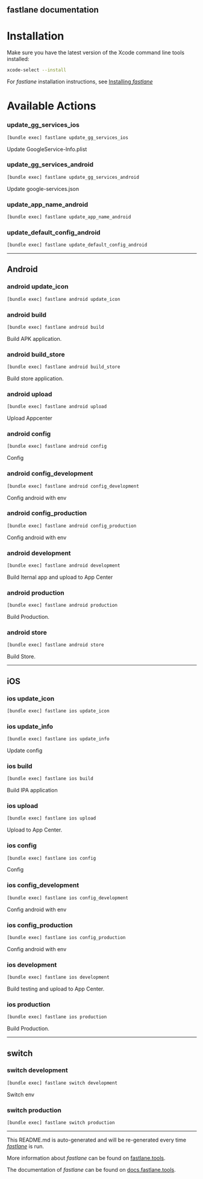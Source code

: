 fastlane documentation
----

# Installation

Make sure you have the latest version of the Xcode command line tools installed:

```sh
xcode-select --install
```

For _fastlane_ installation instructions, see [Installing _fastlane_](https://docs.fastlane.tools/#installing-fastlane)

# Available Actions

### update_gg_services_ios

```sh
[bundle exec] fastlane update_gg_services_ios
```

Update GoogleService-Info.plist

### update_gg_services_android

```sh
[bundle exec] fastlane update_gg_services_android
```

Update google-services.json

### update_app_name_android

```sh
[bundle exec] fastlane update_app_name_android
```



### update_default_config_android

```sh
[bundle exec] fastlane update_default_config_android
```



----


## Android

### android update_icon

```sh
[bundle exec] fastlane android update_icon
```



### android build

```sh
[bundle exec] fastlane android build
```

Build APK application.

### android build_store

```sh
[bundle exec] fastlane android build_store
```

Build store application.

### android upload

```sh
[bundle exec] fastlane android upload
```

Upload Appcenter

### android config

```sh
[bundle exec] fastlane android config
```

Config

### android config_development

```sh
[bundle exec] fastlane android config_development
```

Config android with env

### android config_production

```sh
[bundle exec] fastlane android config_production
```

Config android with env

### android development

```sh
[bundle exec] fastlane android development
```

Build Iternal app and upload to App Center

### android production

```sh
[bundle exec] fastlane android production
```

Build Production.

### android store

```sh
[bundle exec] fastlane android store
```

Build Store.

----


## iOS

### ios update_icon

```sh
[bundle exec] fastlane ios update_icon
```



### ios update_info

```sh
[bundle exec] fastlane ios update_info
```

Update config

### ios build

```sh
[bundle exec] fastlane ios build
```

Build IPA application

### ios upload

```sh
[bundle exec] fastlane ios upload
```

Upload to App Center.

### ios config

```sh
[bundle exec] fastlane ios config
```

Config

### ios config_development

```sh
[bundle exec] fastlane ios config_development
```

Config android with env

### ios config_production

```sh
[bundle exec] fastlane ios config_production
```

Config android with env

### ios development

```sh
[bundle exec] fastlane ios development
```

Build testing and upload to App Center.

### ios production

```sh
[bundle exec] fastlane ios production
```

Build Production.

----


## switch

### switch development

```sh
[bundle exec] fastlane switch development
```

Switch env

### switch production

```sh
[bundle exec] fastlane switch production
```



----

This README.md is auto-generated and will be re-generated every time [_fastlane_](https://fastlane.tools) is run.

More information about _fastlane_ can be found on [fastlane.tools](https://fastlane.tools).

The documentation of _fastlane_ can be found on [docs.fastlane.tools](https://docs.fastlane.tools).
